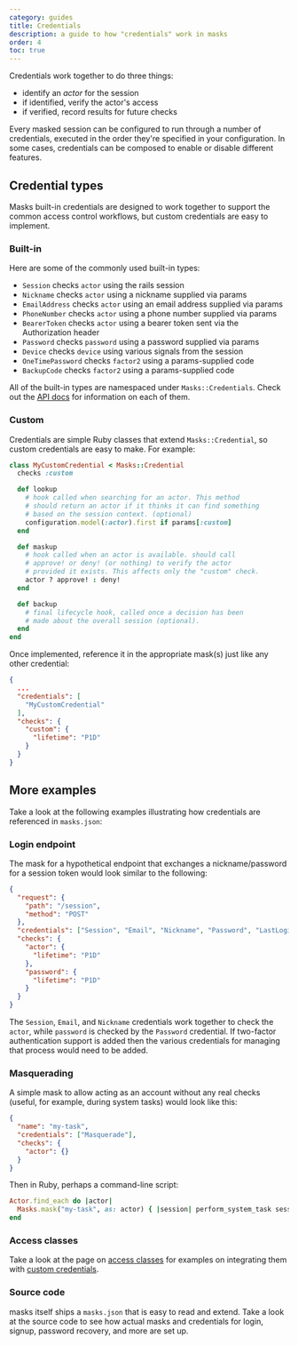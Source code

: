 ```yaml
---
category: guides
title: Credentials
description: a guide to how "credentials" work in masks
order: 4
toc: true
---
```


Credentials work together to do three things:

- identify an _actor_ for the session
- if identified, verify the actor's access
- if verified, record results for future checks

Every masked session can be configured to run through a number of credentials,
executed in the order they're specified in your configuration. In some
cases, credentials can be composed to enable or disable different features.

## Credential types

Masks built-in credentials are designed to work together to support the
common access control workflows, but custom credentials are easy to implement.

### Built-in

Here are some of the commonly used built-in types:

- `Session` checks `actor` using the rails session
- `Nickname` checks `actor` using a nickname supplied via params
- `EmailAddress` checks `actor` using an email address supplied via params
- `PhoneNumber` checks `actor` using a phone number supplied via params
- `BearerToken` checks `actor` using a bearer token sent via the Authorization header
- `Password` checks `password` using a password supplied via params
- `Device` checks `device` using various signals from the session
- `OneTimePassword` checks `factor2` using a params-supplied code
- `BackupCode` checks `factor2` using a params-supplied code

All of the built-in types are namespaced under `Masks::Credentials`. Check out
the [API docs](/api/Masks/Credentials.html) for information on each of them.

### Custom

Credentials are simple Ruby classes that extend `Masks::Credential`, so custom
credentials are easy to make. For example:

```ruby
class MyCustomCredential < Masks::Credential
  checks :custom

  def lookup
    # hook called when searching for an actor. This method
    # should return an actor if it thinks it can find something
    # based on the session context. (optional)
    configuration.model(:actor).first if params[:custom]
  end

  def maskup
    # hook called when an actor is available. should call
    # approve! or deny! (or nothing) to verify the actor
    # provided it exists. This affects only the "custom" check.
    actor ? approve! : deny!
  end

  def backup
    # final lifecycle hook, called once a decision has been
    # made about the overall session (optional).
  end
end
```

Once implemented, reference it in the appropriate mask(s) just like any other credential:

```json
{
  ...
  "credentials": [
    "MyCustomCredential"
  ],
  "checks": {
    "custom": {
      "lifetime": "P1D"
    }
  }
}
```

## More examples

Take a look at the following examples illustrating how credentials are
referenced in `masks.json`:

### Login endpoint

The mask for a hypothetical endpoint that exchanges a nickname/password
for a session token would look similar to the following:

```json
{
  "request": {
    "path": "/session",
    "method": "POST"
  },
  "credentials": ["Session", "Email", "Nickname", "Password", "LastLogin"],
  "checks": {
    "actor": {
      "lifetime": "P1D"
    },
    "password": {
      "lifetime": "P1D"
    }
  }
}
```

The `Session`, `Email`, and `Nickname` credentials work together to check the
`actor`, while `password` is checked by the `Password` credential. If two-factor
authentication support is added then the various credentials for managing that
process would need to be added.

### Masquerading

A simple mask to allow acting as an account without any real checks (useful, for example, during system tasks) would look like this:

```json
{
  "name": "my-task",
  "credentials": ["Masquerade"],
  "checks": {
    "actor": {}
  }
}
```

Then in Ruby, perhaps a command-line script:

```ruby
Actor.find_each do |actor|
  Masks.mask("my-task", as: actor) { |session| perform_system_task session }
end
```

### Access classes

Take a look at the page on [access classes](access.html#custom-credentials) for
examples on integrating them with [custom credentials](#custom).

### Source code

masks itself ships a `masks.json` that is easy to read and extend. Take a look
at the source code to see how actual masks and credentials for login, signup,
password recovery, and more are set up.
